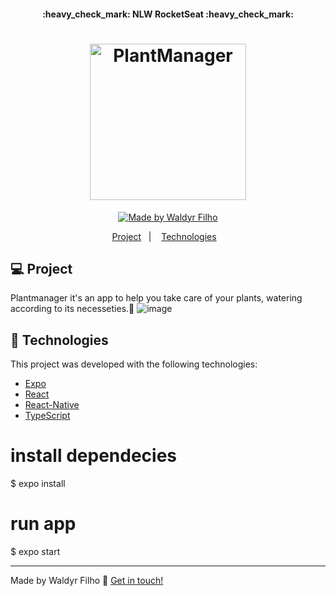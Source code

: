<h4 align="center"> 
	:heavy_check_mark: NLW RocketSeat :heavy_check_mark:
</h4>

<h1 align="center">
    <img alt="PlantManager" title="#plantmanager" src="https://user-images.githubusercontent.com/97751715/193926193-19d6abe3-507d-4022-87c3-8ba9880f184f.png" width="250px" />
</h1>

<p align="center">
  <a href="https://www.linkedin.com/in/waldyr-romero-de-oliveira-filho-357bb013a/">
    <img alt="Made by Waldyr Filho" src="https://img.shields.io/badge/made%20by-WaldyrFilho-%2304D361">
  </a>
</p>
<p align="center">
  <a href="#-project">Project</a>&nbsp;&nbsp;&nbsp;|&nbsp;&nbsp;&nbsp;
  <a href="#-technologies">Technologies</a>&nbsp;&nbsp;&nbsp;
</p>

## 💻 Project

Plantmanager it's an app to help you take care of your plants, watering according to its necesseties.🌱
![image](https://user-images.githubusercontent.com/97751715/193926680-432b3352-98e9-432e-81f4-d5a863a58baf.png)

## :rocket: Technologies

This project was developed with the following technologies:

- [Expo](https://expo.dev/) 
- [React](https://reactjs.org)
- [React-Native](https://reactnative.dev)
- [TypeScript](https://www.typescriptlang.org/)

# install dependecies 
$ expo install 

# run app
$ expo start

---

Made by Waldyr Filho :wave: [Get in touch!](https://www.linkedin.com/in/waldyr-romero-de-oliveira-filho-357bb013a/)

[nodejs]: https://nodejs.org/
[npm]:https://docs.npmjs.com/
[vc]: https://code.visualstudio.com/
[vceditconfig]: https://marketplace.visualstudio.com/items?itemName=EditorConfig.EditorConfig
[prettier]: https://marketplace.visualstudio.com/items?itemName=esbenp.prettier-vscode
